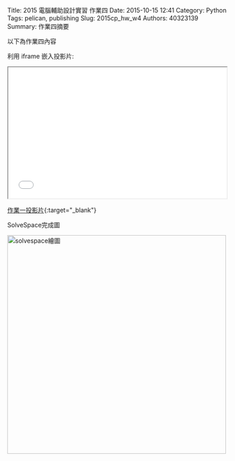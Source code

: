 Title: 2015 電腦輔助設計實習 作業四
Date: 2015-10-15 12:41
Category: Python
Tags: pelican, publishing
Slug: 2015cp_hw_w4
Authors: 40323139
Summary: 作業四摘要

以下為作業四內容

利用 iframe 嵌入投影片:

<iframe src="simplest2.html" width="500" height="300"></iframe>

[作業一投影片](simplest2.html){:target="_blank"}



SolveSpace完成圖

<img src="https://copy.com/iJKghtbZ1pwTeTSA" width="500" alt="solvespace繪圖"></img>




